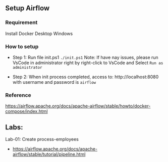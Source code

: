 ## Setup Airflow
### Requirement
Install Docker Desktop Windows

### How to setup
- Step 1: Run file init.ps1
  ```./init.ps1```
Note: If have nay issues, please run VsCode in administrator right by right-click to VsCode and Select `Run as administrator`

- Step 2: When init process completed, access to: http://localhost:8080 with username and password is `airflow`

### Reference
https://airflow.apache.org/docs/apache-airflow/stable/howto/docker-compose/index.html

## Labs:
Lab-01: Create process-employees
- https://airflow.apache.org/docs/apache-airflow/stable/tutorial/pipeline.html

